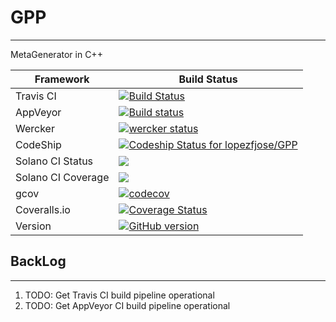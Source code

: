 # GPP
-----------------------------------------------------
MetaGenerator in C++

| Framework | Build Status |
|-----------|------------------------------------------------------
| Travis CI | [![Build Status](https://travis-ci.org/lopezfjose/GPP.svg?branch=master)](https://travis-ci.org/lopezfjose/GPP) |
| AppVeyor | [![Build status](https://ci.appveyor.com/api/projects/status/g7f7ddvujbnwh32b?svg=true)](https://ci.appveyor.com/project/lopezfjose/gpp) |
| Wercker | [![wercker status](https://app.wercker.com/status/37766e7f997734fd6f4dc9b423aeb1d2/s/master "wercker status")](https://app.wercker.com/project/byKey/37766e7f997734fd6f4dc9b423aeb1d2) |
| CodeShip | [ ![Codeship Status for lopezfjose/GPP](https://app.codeship.com/projects/f8f7ea10-e81f-0135-4254-1a885bc18526/status?branch=master)](https://app.codeship.com/projects/269645) |
| Solano CI Status | [![](https://ci.solanolabs.com:443/jflopezfernandez/GPP/badges/branches/master?badge_token=91a32bb5ebde0121c0a0ec10152a182d5088c0cb)](https://ci.solanolabs.com:443/jflopezfernandez/GPP/suites/784044) |
| Solano CI Coverage | [![](https://ci.solanolabs.com:443/jflopezfernandez/GPP/badges/branches/master?badge_token=91a32bb5ebde0121c0a0ec10152a182d5088c0cb&show_coverage=true)](https://ci.solanolabs.com:443/jflopezfernandez/GPP/suites/784044) |
| gcov | [![codecov](https://codecov.io/gh/lopezfjose/GPP/branch/master/graph/badge.svg)](https://codecov.io/gh/lopezfjose/GPP) |
| Coveralls.io | [![Coverage Status](https://coveralls.io/repos/github/lopezfjose/GPP/badge.svg?branch=master)](https://coveralls.io/github/lopezfjose/GPP?branch=master) |
| Version | [![GitHub version](https://badge.fury.io/gh/lopezfjose%2FGPP.svg)](https://badge.fury.io/gh/lopezfjose%2FGPP) |

## BackLog
------------------------------
1. TODO: Get Travis CI build pipeline operational
2. TODO: Get AppVeyor CI build pipeline operational
